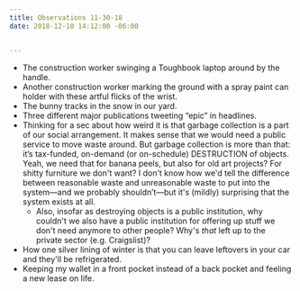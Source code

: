 ```yaml
---
title: Observations 11-30-18
date: 2018-12-10 14:12:00 -06:00


---
```


- The construction worker swinging a Toughbook laptop around by the handle.
- Another construction worker marking the ground with a spray paint can holder with these artful flicks of the wrist.
- The bunny tracks in the snow in our yard.
- Three different major publications tweeting “epic” in headlines.
- Thinking for a sec about how weird it is that garbage collection is a part of our social arrangement. It makes sense that we would need a public service to move waste around. But garbage collection is more than that: it’s tax-funded, on-demand (or on-schedule) DESTRUCTION of objects. Yeah, we need that for banana peels, but also for old art projects? For shitty furniture we don't want? I don't know how we'd tell the difference between reasonable waste and unreasonable waste to put into the system—and we probably shouldn’t—but it's (mildly) surprising that the system exists at all.
	- Also, insofar as destroying objects is a public institution, why couldn't we also have a public institution for offering up stuff we don't need anymore to other people? Why's *that* left up to the private sector (e.g. Craigslist)?
- How one silver lining of winter is that you can leave leftovers in your car and they'll be refrigerated.
- Keeping my wallet in a front pocket instead of a back pocket and feeling a new lease on life.